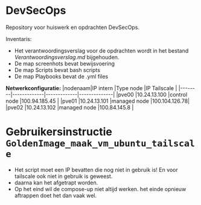# DevSecOps
Repository voor huiswerk en opdrachten DevSecOps.

Inventaris:
- Het verantwoordingsverslag voor de opdrachten wordt in het bestand *Verantwoordingsverslag.md* bijgehouden.
- De map screenhots bevat bewijsvoering
- De map Scripts bevat bash scripts
- De map Playbooks bevat de .yml files

**Netwerkconfiguratie:**
|nodenaam|IP intern    |Type node    |IP Tailscale  |
|--------|-------------|-------------|--------------|
|pve00   |10.24.13.100 |control node |100.94.185.45 |
|pve01   |10.24.13.101 |managed node |100.104.126.78|
|pve02   |10.24.13.102 |managed node |100.84.145.8  |

# Gebruikersinstructie `GoldenImage_maak_vm_ubuntu_tailscale`

- Het script moet een IP bevatten die nog niet in gebruik is! En voor tailscale ook niet in gebruik is geweest.
- daarna kan het afgetrapt worden. 
- Op het eind wil de compose-up niet altijd werken. het einde opnieuw aftrappen doet het dan vaak wel.
